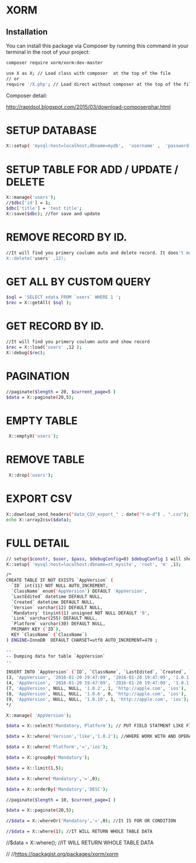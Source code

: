 # XORM

## Installation
You can install this package via Composer by running this command in your terminal in the root of your project:
```bash
composer require xorm/xorm:dev-master

use X as X; // Load class with composer  at the top of the file 
// or 
require '/X.php'; // Load direct without composer at the top of the file 

```
Composer detail:

http://rapidsol.blogspot.com/2015/03/download-composerphar.html


# SETUP DATABASE
```bash 
X::setup( 'mysql:host=localhost;dbname=mydb',  'username' ,  'password'  );
```

# SETUP TABLE FOR ADD / UPDATE / DELETE
```bash
X::manage('users'); 
//$dbc['id'] = 1;
$dbc['title'] = 'test title';
X::save($dbc); //for save and update
```
# REMOVE RECORD BY ID. 
```bash
//It will find you primery coulumn auto and delete record. It does't matter primery column is id or bid.
X::delete('users' ,12);
```

# GET ALL BY CUSTOM QUERY
```bash
$sql = 'SELECT xdata FROM `users` WHERE 1 ';
$rec = X::getAll( $sql );
```

# GET RECORD BY ID. 
```bash
//It will find you primery coulumn auto and show record
$rec = X::load('users' ,12 );
X::debug($rec);
```

 # PAGINATION
```bash
//paginate($length = 20, $current_page=5 )
$data = X::paginate(20,5);
 ```
 
# EMPTY TABLE
```bash
 X::emptyX('users');
```
# REMOVE TABLE
```bash
 X::drop('users');
 ```
 
 # EXPORT CSV 
```bash
X::download_send_headers("data_CSV_export_" . date("Y-m-d") . ".csv");
echo X::array2csv($data);
 ```
 
 
 
# FULL DETAIL
```bash
// setup($constr, $user, $pass, $debugConfig=0) $debugConfig 1 will show all queries before result
X::setup( 'mysql:host=localhost;dbname=st_mysite', 'root', 'm' ,1);

/*
CREATE TABLE IF NOT EXISTS `AppVersion` (
  `ID` int(11) NOT NULL AUTO_INCREMENT,
  `ClassName` enum('AppVersion') DEFAULT 'AppVersion',
  `LastEdited` datetime DEFAULT NULL,
  `Created` datetime DEFAULT NULL,
  `Version` varchar(12) DEFAULT NULL,
  `Mandatory` tinyint(1) unsigned NOT NULL DEFAULT '0',
  `Link` varchar(255) DEFAULT NULL,
  `Platform` varchar(30) DEFAULT NULL,
  PRIMARY KEY (`ID`),
  KEY `ClassName` (`ClassName`)
) ENGINE=InnoDB  DEFAULT CHARSET=utf8 AUTO_INCREMENT=470 ;

--
-- Dumping data for table `AppVersion`
--

INSERT INTO `AppVersion` (`ID`, `ClassName`, `LastEdited`, `Created`, `Version`, `Mandatory`, `Link`, `Platform`) VALUES
(3, 'AppVersion', '2016-01-20 19:47:09', '2016-01-20 19:47:09', '1.0.1', 1, 'http://apple.com', 'ios'),
(4, 'AppVersion', '2016-01-20 19:47:09', '2016-01-20 19:47:09', '1.0.1', 1, 'http://google.com', 'android'),
(7, 'AppVersion', NULL, NULL, '1.0.2', 1, 'http://apple.com', 'ios'),
(8, 'AppVersion', NULL, NULL, '1.0.6', 0, 'http://apple.com', 'ios'),
(9, 'AppVersion', NULL, NULL, '1.0.10', 1, 'http://apple.com', 'ios');
*/

X::manage( 'AppVersion');

$data = X::select('Mandatory, Platform'); // PUT FIELD STATMENT LIKE FIEL1 AS F, FIELD2 AS B, FIELD3 

$data = X::where('Version','like','1.0.2'); //WHERE WORK WITH AND OPERATOR

$data = X::where('Platform','=','ios');

$data = X::groupBy('Mandatory');

$data = X::limit(1,5);

$data = X::where('Mandatory','=',0);

$data = X::orderBy('Mandatory','DESC');

//paginate($length = 10, $current_page=1 )

$data = X::paginate(20,5); 

//$data = X::whereOr('Mandatory','=',0); //It IS FOR OR CONDITION

//$data = X::where(1); //IT WILL RETURN WHOLE TABLE DATA
```

//$data = X::where(); //IT WILL RETURN WHOLE TABLE DATA

//
//https://packagist.org/packages/xorm/xorm

